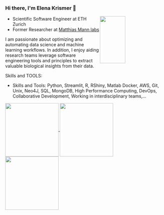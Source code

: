 
### Hi there, I'm Elena Krismer 👋

<a href="https://github.com/anuraghazra/convoychat">
  <img height=150 width=40% align="right" src="http://github-profile-summary-cards.vercel.app/api/cards/stats?username=elena-krismer&theme=dracula" />
</a>

- Scientific Software Engineer at ETH Zurich
- Former Researcher at [Matthias Mann labs](https://github.com/MannLabs)



I am passionate about optimizing and automating data science and machine learning workflows. In addition, I enjoy aiding research teams leverage software engineering tools and principles to extract valuable biological insights from their data.

Skills and TOOLS:
- Skills and Tools: Python, Streamlit, R, RShiny, Matlab Docker, AWS, Git, Unix, Neo4J, SQL, MongoDB, High Performance Computing, DevOps, 
  Collaborative Development, Working in interdisciplinary teams,...




<a href="https://github.com/anuraghazra/cnvoychat">
  <img height=170 align="center" src="https://api.githubtrends.io/user/svg/elena-krismer/langs?time_range=six_months&include_private=True&loc_metric=changed&compact=True&theme=synthwaves" />
</a>
<a href="https://github.com/anuraghazra/github-readme-stats">
  <img height=170 align="center" src="http://github-profile-summary-cards.vercel.app/api/cards/repos-per-language?username=elena-krismer&theme=dracula" />
</a>
<a href="https://github.com/anuraghazra/cont">
  <img height=170 align="center" src="https://api.githubtrends.io/user/svg/elena-krismer/repos?time_range=one_year&include_private=True&group=private&theme=synthwaves" />
</a>


